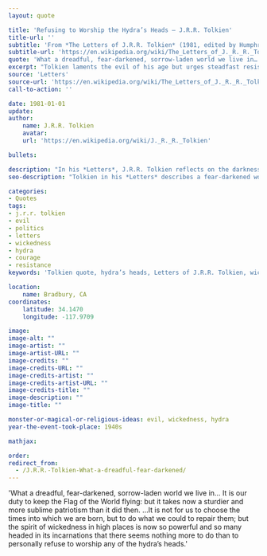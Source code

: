 ```yaml
---
layout: quote

title: 'Refusing to Worship the Hydra’s Heads – J.R.R. Tolkien'
title-url: ''
subtitle: 'From *The Letters of J.R.R. Tolkien* (1981, edited by Humphrey Carpenter)'
subtitle-url: 'https://en.wikipedia.org/wiki/The_Letters_of_J._R._R._Tolkien'
quote: 'What a dreadful, fear-darkened, sorrow-laden world we live in…  It is our duty to keep the Flag of the World flying: but it takes now a sturdier and more sublime patriotism than it did then.  …It is not for us to choose the times into which we are born, but to do what we could to repair them; but the spirit of wickedness in high places is now so powerful and so many headed in its incarnations that there seems nothing more to do than to personally refuse to worship any of the hydra’s heads.'
excerpt: "Tolkien laments the evil of his age but urges steadfast resistance, even if only by refusing to bow to its false powers."
source: 'Letters'
source-url: 'https://en.wikipedia.org/wiki/The_Letters_of_J._R._R._Tolkien'
call-to-action: ''

date: 1981-01-01
update:
author:
    name: J.R.R. Tolkien
    avatar: 
    url: 'https://en.wikipedia.org/wiki/J._R._R._Tolkien'

bullets:

description: "In his *Letters*, J.R.R. Tolkien reflects on the darkness of the modern world, calling for courage and a refusal to yield to the many heads of evil in power."
seo-description: "Tolkien in his *Letters* describes a fear-darkened world and urges a defiant refusal to worship the many heads of wickedness."

categories:
- Quotes
tags:
- j.r.r. tolkien
- evil
- politics
- letters
- wickedness
- hydra
- courage
- resistance
keywords: 'Tolkien quote, hydra’s heads, Letters of J.R.R. Tolkien, wickedness in high places, evil and politics, Tolkien resistance, courage in dark times'

location:
    name: Bradbury, CA
coordinates:
    latitude: 34.1470
    longitude: -117.9709

image:
image-alt: ""
image-artist: ""
image-artist-URL: ""
image-credits: ""
image-credits-URL: ""
image-credits-artist: ""
image-credits-artist-URL: ""
image-credits-title: ""
image-description: ""
image-title: ""

monster-or-magical-or-religious-ideas: evil, wickedness, hydra
year-the-event-took-place: 1940s

mathjax: 

order: 
redirect_from:
  - /J.R.R.-Tolkien-What-a-dreadful-fear-darkened/
---
```

'What a dreadful, fear-darkened, sorrow-laden world we live in…  It is our duty to keep the Flag of the World flying: but it takes now a sturdier and more sublime patriotism than it did then.  …It is not for us to choose the times into which we are born, but to do what we could to repair them; but the spirit of wickedness in high places is now so powerful and so many headed in its incarnations that there  seems nothing more to do than to personally refuse to worship any of the hydra’s heads.'